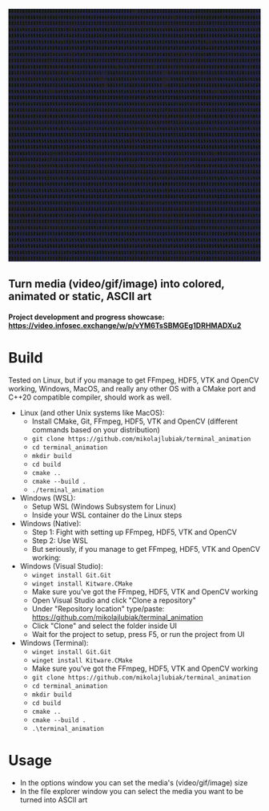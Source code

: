 ![Animation showcase](docs/showcase.gif "Animation showcase")

## Turn media (video/gif/image) into colored, animated or static, ASCII art
#### Project development and progress showcase: https://video.infosec.exchange/w/p/vYM6TsSBMGEg1DRHMADXu2

# Build
Tested on Linux, but if you manage to get FFmpeg, HDF5, VTK and OpenCV working, Windows, MacOS, and really any other OS with a CMake port and C++20 compatible compiler, should work as well.

* Linux (and other Unix systems like MacOS):
    * Install CMake, Git, FFmpeg, HDF5, VTK and OpenCV (different commands based on your distribution)
    * `git clone https://github.com/mikolajlubiak/terminal_animation`
    * `cd terminal_animation`
    * `mkdir build`
    * `cd build`
    * `cmake ..`
    * `cmake --build .`
    * `./terminal_animation`
* Windows (WSL):
    * Setup WSL (Windows Subsystem for Linux)
    * Inside your WSL container do the Linux steps
* Windows (Native):
    * Step 1: Fight with setting up FFmpeg, HDF5, VTK and OpenCV
    * Step 2: Use WSL
    * But seriously, if you manage to get FFmpeg, HDF5, VTK and OpenCV working:
* Windows (Visual Studio):
    * `winget install Git.Git`
    * `winget install Kitware.CMake`
    * Make sure you've got the FFmpeg, HDF5, VTK and OpenCV working
    * Open Visual Studio and click "Clone a repository"
    * Under "Repository location" type/paste: https://github.com/mikolajlubiak/terminal_animation
    * Click "Clone" and select the folder inside UI
    * Wait for the project to setup, press F5, or run the project from UI
* Windows (Terminal):
    * `winget install Git.Git`
    * `winget install Kitware.CMake`
    * Make sure you've got the FFmpeg, HDF5, VTK and OpenCV working
    * `git clone https://github.com/mikolajlubiak/terminal_animation`
    * `cd terminal_animation`
    * `mkdir build`
    * `cd build`
    * `cmake ..`
    * `cmake --build .`
    * `.\terminal_animation`

# Usage
* In the options window you can set the media's (video/gif/image) size
* In the file explorer window you can select the media you want to be turned into ASCII art
